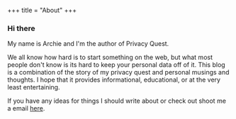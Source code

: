+++
title = "About"
+++

###  Hi there

My name is Archie and I'm the author of Privacy Quest.

We all know how hard is to start something on the web, but what most people don't know is its hard to keep your personal data off of it. This blog is a combination of the story of my privacy quest and personal musings and thoughts. I hope that it provides informational, educational, or at the very least entertaining.

If you have any ideas for things I should write about or check out shoot me a email [here](mailto:pitt_bic@simplelogin.com).
